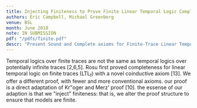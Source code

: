 ```yaml
---
title: Injecting Finiteness to Prove Finite Linear Temporal Logic Complete
authors: Eric Campbell, Michael Greenberg
venue: BSL
month: June 2018
note: IN SUBMISSION
pdf: "/pdfs/finite.pdf"
descr: "Present Sound and Complete axioms for Finite-Trace Linear Temporal Logic (LTLf)"
---
```


Temporal logics over finite traces are not the same as temporal logics
over potentially infinite traces [2,6,5]. Rosu first proved
completeness for linear temporal logic on finite traces
(LTL<sub>f</sub>) with a novel coinductive axiom [13]. We offer a
different proof, with fewer and more conventional axioms. our proof is
a direct adaptation of Kr\"oger and Merz' proof [10]. the essense of
our adaption is that we "inject" finiteness: that is, we alter the
proof structure to ensure that models are finite.